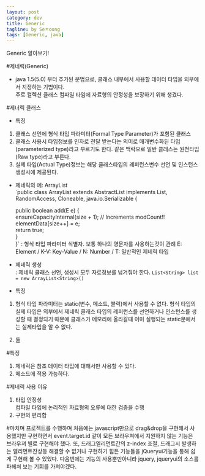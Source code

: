 ```yaml
---
layout: post
category: dev
title: Generic
tagline: by Seㅈoong
tags: [Generic, java]
---
```

Generic 알아보기!


<!--more-->

#제네릭(Generic)
- java 1.5(5.0) 부터 추가된 문법으로, 클래스 내부에서 사용할 데이터 타입을 외부에서 지정하는 기법이다.  
주로 컬렉션 클래스 컴파일 타임에 자료형의 안정성을 보장하기 위해 생겼다.    

#제너릭 클래스 
- 특징  
1. 클래스 선언에 형식 타입 파라미터(Formal Type Parameter)가 포함된 클래스
2. 클래스 사용시 타입정보를 인자로 전달 받는다는 의미로 매개변수화된 타입(parameterized type)라고 부르기도 한다. 같은 맥락으로 일반 클래스는 원천타입(Raw type)라고 부른다.  
3. 실제 타입(Actual Type)정보는 해당 클래스타입의 레퍼런스변수 선언 및 인스턴스 생성시에 제공된다.

- 제네릭의 예: ArrayList  
`public class ArrayList<E> extends AbstractList<E> implements List<E>, RandomAccess, Cloneable, java.io.Serializable {  
  
    public boolean add(E e) {  
        ensureCapacityInternal(size + 1);  // Increments modCount!!  
        elementData[size++] = e;  
        return true;  
    }  
}`
<E>: 형식 타입 파라미터 식별자. 보통 하나의 영문자를 사용하는것이 관례
    E: Element / K-V: Key-Value / N: Number / T: 일반적인 제네릭 타입

- 제네릭 생성  
: 제네릭 클래스 선언, 생성시 모두 자료정보를 넘겨줘야 한다.
`List<String> list = new ArrayList<String>()`


- 특징
1. 형식 타입 파라미터는 static(변수, 메소드, 블럭)에서 사용할 수 없다. 형식 타입의 실제 타입은 외부에서 제네릭 클래스 타입의 레퍼런스를 선언하거나 인스턴스를 생성할 때 결정되기 때문에 클래스가 메모리에 올라갈때 이미 실행되는 static문에서는 실제타입을 알 수 없다.

2. 둘



#특징
1. 제네릭은 참조 데이터 타입에 대해서만 사용할 수 있다.
2. 메소드에 적용 가능하다.

#제네릭 사용 이유

1. 타입 안정성  
    컴파일 타입에 논리적인 자료형의 오류에 대한 검증을 수행
2. 구현의 편리함  




#마치며
프로젝트를 수행하며 처음에는 javascript만으로 drag&drop을 구현해서 사용했지만 구현하면서 event.target.id 같이 모든 브라우져에서 지원하지 않는 기능은 브라우져 별로 구현해야 했다. 또, 드래그엘리먼트간의 z-index 조절, 드래그시 발생하는 엘리먼트잔상등 해결할 수 없거나 구현하기 힘든 기능들을 jQueryui기능을 통해 쉽게 구현해 볼 수 있었다. 다음번에는 기능의 사용뿐만아니라 jquery, jqueryui의 소스를 파헤쳐 보는 기회를 가져야겠다.



